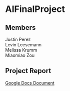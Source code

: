 # AIFinalProject
## Members
Justin Perez<br>
Levin Leesemann<br>
Melissa Krumm<br>
Miaomiao Zou<br>
## Project Report
[Google Docs Document](https://docs.google.com/document/d/1_QvfNRoCf8h-WgjYLKG7NQexXSfPxBS8ttDzNVx30_8/edit?usp=sharing)
